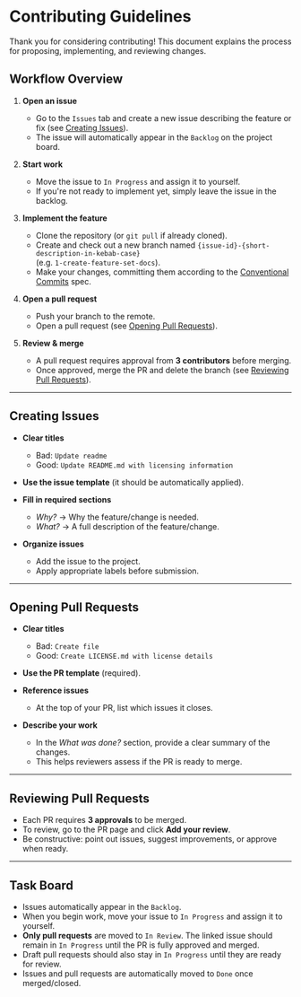 # Contributing Guidelines

Thank you for considering contributing! This document explains the process for proposing, implementing, and reviewing changes.

## Workflow Overview

1. **Open an issue**  
   - Go to the `Issues` tab and create a new issue describing the feature or fix (see [Creating Issues](#creating-issues)).  
   - The issue will automatically appear in the `Backlog` on the project board.  

2. **Start work**  
   - Move the issue to `In Progress` and assign it to yourself.  
   - If you're not ready to implement yet, simply leave the issue in the backlog.  

3. **Implement the feature**  
   - Clone the repository (or `git pull` if already cloned).  
   - Create and check out a new branch named `{issue-id}-{short-description-in-kebab-case}`  
     (e.g. `1-create-feature-set-docs`).  
   - Make your changes, committing them according to the [Conventional Commits](https://www.conventionalcommits.org/en/v1.0.0) spec.  

4. **Open a pull request**  
   - Push your branch to the remote.  
   - Open a pull request (see [Opening Pull Requests](#opening-pull-requests)).  

5. **Review & merge**  
   - A pull request requires approval from **3 contributors** before merging.  
   - Once approved, merge the PR and delete the branch (see [Reviewing Pull Requests](#reviewing-pull-requests)).  

---

## Creating Issues

- **Clear titles**  
  - Bad: `Update readme`  
  - Good: `Update README.md with licensing information`  

- **Use the issue template** (it should be automatically applied).  

- **Fill in required sections**  
  - *Why?* → Why the feature/change is needed.  
  - *What?* → A full description of the feature/change.  

- **Organize issues**  
  - Add the issue to the project.  
  - Apply appropriate labels before submission.  

---

## Opening Pull Requests

- **Clear titles**  
  - Bad: `Create file`  
  - Good: `Create LICENSE.md with license details`  

- **Use the PR template** (required).  

- **Reference issues**  
  - At the top of your PR, list which issues it closes.  

- **Describe your work**  
  - In the *What was done?* section, provide a clear summary of the changes.  
  - This helps reviewers assess if the PR is ready to merge.  

---

## Reviewing Pull Requests

- Each PR requires **3 approvals** to be merged.  
- To review, go to the PR page and click **Add your review**.  
- Be constructive: point out issues, suggest improvements, or approve when ready.  

---

## Task Board

- Issues automatically appear in the `Backlog`.  
- When you begin work, move your issue to `In Progress` and assign it to yourself.  
- **Only pull requests** are moved to `In Review`. The linked issue should remain in `In Progress` until the PR is fully approved and merged.  
- Draft pull requests should also stay in `In Progress` until they are ready for review.  
- Issues and pull requests are automatically moved to `Done` once merged/closed.  
